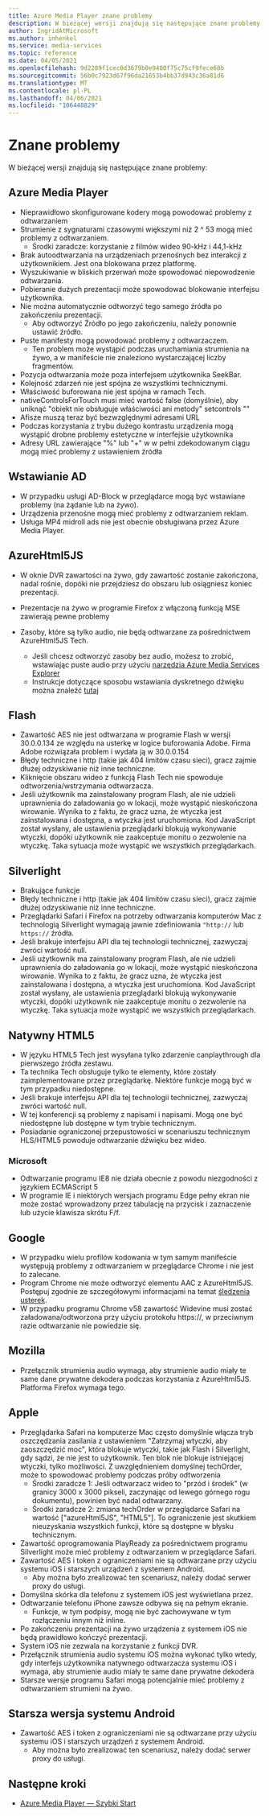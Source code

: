 ```yaml
---
title: Azure Media Player znane problemy
description: W bieżącej wersji znajdują się następujące znane problemy.
author: IngridAtMicrosoft
ms.author: inhenkel
ms.service: media-services
ms.topic: reference
ms.date: 04/05/2021
ms.openlocfilehash: 9d2289f1cec0d3679b0e9400f75c75cf9fece60b
ms.sourcegitcommit: 56b0c7923d67f96da21653b4bb37d943c36a81d6
ms.translationtype: MT
ms.contentlocale: pl-PL
ms.lasthandoff: 04/06/2021
ms.locfileid: "106448829"
---
```

# <a name="known-issues"></a>Znane problemy #

W bieżącej wersji znajdują się następujące znane problemy:

## <a name="azure-media-player"></a>Azure Media Player ##

- Nieprawidłowo skonfigurowane kodery mogą powodować problemy z odtwarzaniem
- Strumienie z sygnaturami czasowymi większymi niż 2 ^ 53 mogą mieć problemy z odtwarzaniem.
  - Środki zaradcze: korzystanie z filmów wideo 90-kHz i 44,1-kHz
- Brak autoodtwarzania na urządzeniach przenośnych bez interakcji z użytkownikiem. Jest ona blokowana przez platformę.
- Wyszukiwanie w bliskich przerwań może spowodować niepowodzenie odtwarzania.
- Pobieranie dużych prezentacji może spowodować blokowanie interfejsu użytkownika.
- Nie można automatycznie odtworzyć tego samego źródła po zakończeniu prezentacji.
  - Aby odtworzyć Źródło po jego zakończeniu, należy ponownie ustawić źródło.
- Puste manifesty mogą powodować problemy z odtwarzaczem.
  - Ten problem może wystąpić podczas uruchamiania strumienia na żywo, a w manifeście nie znaleziono wystarczającej liczby fragmentów.
- Pozycja odtwarzania może poza interfejsem użytkownika SeekBar.
- Kolejność zdarzeń nie jest spójna ze wszystkimi technicznymi.
- Właściwość buforowana nie jest spójna w ramach Tech.
- nativeControlsForTouch musi mieć wartość false (domyślnie), aby uniknąć "obiekt nie obsługuje właściwości ani metody" setcontrols ""
- Afisze muszą teraz być bezwzględnymi adresami URL
- Podczas korzystania z trybu dużego kontrastu urządzenia mogą wystąpić drobne problemy estetyczne w interfejsie użytkownika
- Adresy URL zawierające "%" lub "+" w w pełni zdekodowanym ciągu mogą mieć problemy z ustawieniem źródła

## <a name="ad-insertion"></a>Wstawianie AD ##

- W przypadku usługi AD-Block w przeglądarce mogą być wstawiane problemy (na żądanie lub na żywo).
- Urządzenia przenośne mogą mieć problemy z odtwarzaniem reklam.
- Usługa MP4 midroll ads nie jest obecnie obsługiwana przez Azure Media Player.

## <a name="azurehtml5js"></a>AzureHtml5JS ##

- W oknie DVR zawartości na żywo, gdy zawartość zostanie zakończona, nadal rośnie, dopóki nie przejdziesz do obszaru lub osiągniesz koniec prezentacji.
- Prezentacje na żywo w programie Firefox z włączoną funkcją MSE zawierają pewne problemy

- Zasoby, które są tylko audio, nie będą odtwarzane za pośrednictwem AzureHtml5JS Tech.
  - Jeśli chcesz odtworzyć zasoby bez audio, możesz to zrobić, wstawiając puste audio przy użyciu [narzędzia Azure Media Services Explorer](https://aka.ms/amse)
  - Instrukcje dotyczące sposobu wstawiania dyskretnego dźwięku można znaleźć [tutaj](../previous/media-services-advanced-encoding-with-mes.md#silent_audio)

## <a name="flash"></a>Flash ##

- Zawartość AES nie jest odtwarzana w programie Flash w wersji 30.0.0.134 ze względu na usterkę w logice buforowania Adobe. Firma Adobe rozwiązała problem i wydała ją w 30.0.0.154
- Błędy techniczne i http (takie jak 404 limitów czasu sieci), gracz zajmie dłużej odzyskiwanie niż inne techniczne.
- Kliknięcie obszaru wideo z funkcją Flash Tech nie spowoduje odtworzenia/wstrzymania odtwarzacza.
- Jeśli użytkownik ma zainstalowany program Flash, ale nie udzieli uprawnienia do załadowania go w lokacji, może wystąpić nieskończona wirowanie. Wynika to z faktu, że gracz uzna, że wtyczka jest zainstalowana i dostępna, a wtyczka jest uruchomiona. Kod JavaScript został wysłany, ale ustawienia przeglądarki blokują wykonywanie wtyczki, dopóki użytkownik nie zaakceptuje monitu o zezwolenie na wtyczkę. Taka sytuacja może wystąpić we wszystkich przeglądarkach.  

## <a name="silverlight"></a>Silverlight ##

- Brakujące funkcje
- Błędy techniczne i http (takie jak 404 limitów czasu sieci), gracz zajmie dłużej odzyskiwanie niż inne techniczne.
- Przeglądarki Safari i Firefox na potrzeby odtwarzania komputerów Mac z technologią Silverlight wymagają jawnie zdefiniowania `"http://` lub `https://` źródła.
- Jeśli brakuje interfejsu API dla tej technologii technicznej, zazwyczaj zwróci wartość null.
- Jeśli użytkownik ma zainstalowany program Flash, ale nie udzieli uprawnienia do załadowania go w lokacji, może wystąpić nieskończona wirowanie. Wynika to z faktu, że gracz uzna, że wtyczka jest zainstalowana i dostępna, a wtyczka jest uruchomiona. Kod JavaScript został wysłany, ale ustawienia przeglądarki blokują wykonywanie wtyczki, dopóki użytkownik nie zaakceptuje monitu o zezwolenie na wtyczkę. Taka sytuacja może wystąpić we wszystkich przeglądarkach.  

## <a name="native-html5"></a>Natywny HTML5 ##

- W języku HTML5 Tech jest wysyłana tylko zdarzenie canplaythrough dla pierwszego źródła zestawu.
- Ta technika Tech obsługuje tylko te elementy, które zostały zaimplementowane przez przeglądarkę.  Niektóre funkcje mogą być w tym przypadku niedostępne.  
- Jeśli brakuje interfejsu API dla tej technologii technicznej, zazwyczaj zwróci wartość null.
- W tej konferencji są problemy z napisami i napisami. Mogą one być niedostępne lub dostępne w tym trybie technicznym.
- Posiadanie ograniczonej przepustowości w scenariuszu technicznym HLS/HTML5 powoduje odtwarzanie dźwięku bez wideo.

### <a name="microsoft"></a>Microsoft ###

- Odtwarzanie programu IE8 nie działa obecnie z powodu niezgodności z językiem ECMAScript 5
- W programie IE i niektórych wersjach programu Edge pełny ekran nie może zostać wprowadzony przez tabulację na przycisk i zaznaczenie lub użycie klawisza skrótu F/f.

## <a name="google"></a>Google ##

- W przypadku wielu profilów kodowania w tym samym manifeście występują problemy z odtwarzaniem w przeglądarce Chrome i nie jest to zalecane.
- Program Chrome nie może odtworzyć elementu AAC z AzureHtml5JS. Postępuj zgodnie ze szczegółowymi informacjami na temat [śledzenia usterek](https://bugs.chromium.org/p/chromium/issues/detail?id=534301).
- W przypadku programu Chrome v58 zawartość Widevine musi zostać załadowana/odtworzona przy użyciu protokołu https://, w przeciwnym razie odtwarzanie nie powiedzie się.

## <a name="mozilla"></a>Mozilla ##

- Przełącznik strumienia audio wymaga, aby strumienie audio miały te same dane prywatne dekodera podczas korzystania z AzureHtml5JS. Platforma Firefox wymaga tego.

## <a name="apple"></a>Apple ##

- Przeglądarka Safari na komputerze Mac często domyślnie włącza tryb oszczędzania zasilania z ustawieniem "Zatrzymaj wtyczki, aby zaoszczędzić moc", która blokuje wtyczki, takie jak Flash i Silverlight, gdy sądzi, że nie jest to użytkownik. Ten blok nie blokuje istniejącej wtyczki, tylko możliwości. Z uwzględnieniem domyślnej techOrder, może to spowodować problemy podczas próby odtworzenia
  - Środki zaradcze 1: Jeśli odtwarzacz wideo to "przód i środek" (w granicy 3000 x 3000 pikseli, zaczynając od lewego górnego rogu dokumentu), powinien być nadal odtwarzany.
  - Środki zaradcze 2: zmiana techOrder w przeglądarce Safari na wartość ["azureHtml5JS", "HTML5"]. To ograniczenie jest skutkiem nieuzyskania wszystkich funkcji, które są dostępne w błysku technicznym.
- Zawartość oprogramowania PlayReady za pośrednictwem programu Silverlight może mieć problemy z odtwarzaniem w przeglądarce Safari.
- Zawartość AES i token z ograniczeniami nie są odtwarzane przy użyciu systemu iOS i starszych urządzeń z systemem Android.
  - Aby można było zrealizować ten scenariusz, należy dodać serwer proxy do usługi.
- Domyślna skórka dla telefonu z systemem iOS jest wyświetlana przez.
- Odtwarzanie telefonu iPhone zawsze odbywa się na pełnym ekranie.
  - Funkcje, w tym podpisy, mogą nie być zachowywane w tym rozłączeniu innym niż inline.
- Po zakończeniu prezentacji na żywo urządzenia z systemem iOS nie będą prawidłowo kończyć prezentacji.
- System iOS nie zezwala na korzystanie z funkcji DVR.
- Przełącznik strumienia audio systemu iOS można wykonać tylko wtedy, gdy interfejs użytkownika natywnego odtwarzacza systemu iOS i wymaga, aby strumienie audio miały te same dane prywatne dekodera
- Starsze wersje programu Safari mogą potencjalnie mieć problemy z odtwarzaniem strumieni na żywo.

## <a name="older-android"></a>Starsza wersja systemu Android ##

- Zawartość AES i token z ograniczeniami nie są odtwarzane przy użyciu systemu iOS i starszych urządzeń z systemem Android.
  - Aby można było zrealizować ten scenariusz, należy dodać serwer proxy do usługi.

## <a name="next-steps"></a>Następne kroki ##

- [Azure Media Player — Szybki Start](azure-media-player-quickstart.md)
